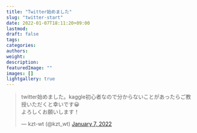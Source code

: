 ```yaml
---
title: "Twitter始めました"
slug: "twitter-start"
date: 2022-01-07T18:11:20+09:00
lastmod:
draft: false
tags:
categories:
authors:
weight:
description:
featuredImage: ""
images: []
lightgallery: true
---
```

<blockquote class="twitter-tweet"><p lang="ja" dir="ltr">twitter始めました。kaggle初心者なので分からないことがあったらご教授いただくと幸いです😀<br>よろしくお願いします！</p>&mdash; kzt-wt (@kzt_wt) <a href="https://twitter.com/kzt_wt/status/1479372142764769285?ref_src=twsrc%5Etfw">January 7, 2022</a></blockquote> <script async src="https://platform.twitter.com/widgets.js" charset="utf-8"></script>

